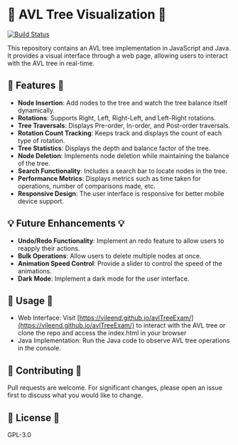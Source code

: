 # 🌲 AVL Tree Visualization 🌲

[![Build Status](https://github.com/VileEnd/avlTreeExam/actions/workflows/pages/pages-build-deployment/badge.svg?branch=main)](https://github.com/VileEnd/avlTreeExam/actions/workflows/pages/pages-build-deployment)

This repository contains an AVL tree implementation in JavaScript and Java. It provides a visual interface through a web page, allowing users to interact with the AVL tree in real-time.

## 🎯 Features 🎯
- **Node Insertion**: Add nodes to the tree and watch the tree balance itself dynamically.
- **Rotations**: Supports Right, Left, Right-Left, and Left-Right rotations.
- **Tree Traversals**: Displays Pre-order, In-order, and Post-order traversals.
- **Rotation Count Tracking**: Keeps track and displays the count of each type of rotation.
- **Tree Statistics**: Displays the depth and balance factor of the tree.
- **Node Deletion**: Implements node deletion while maintaining the balance of the tree.
- **Search Functionality**: Includes a search bar to locate nodes in the tree.
- **Performance Metrics**: Displays metrics such as time taken for operations, number of comparisons made, etc.
- **Responsive Design**: The user interface is responsive for better mobile device support.

## 💡 Future Enhancements 💡
- **Undo/Redo Functionality**: Implement an redo feature to allow users to reapply their actions.
- **Bulk Operations**: Allow users to  delete multiple nodes at once.
- **Animation Speed Control**: Provide a slider to control the speed of the animations.
- **Dark Mode**: Implement a dark mode for the user interface.

## 🚀 Usage 🚀
- Web Interface: Visit [https://vileend.github.io/avlTreeExam/](https://vileend.github.io/avlTreeExam/) to interact with the AVL tree or clone the repo and access the index.html in your browser
- Java Implementation: Run the Java code to observe AVL tree operations in the console.

## 🤝 Contributing 🤝
Pull requests are welcome. For significant changes, please open an issue first to discuss what you would like to change.

## 📜 License 📜
GPL-3.0
